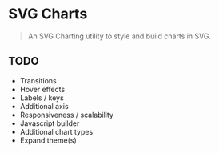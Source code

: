 # SVG Charts

> An SVG Charting utility to style and build charts in SVG.

## TODO

* Transitions
* Hover effects
* Labels / keys
* Additional axis
* Responsiveness / scalability
* Javascript builder
* Additional chart types
* Expand theme(s)
